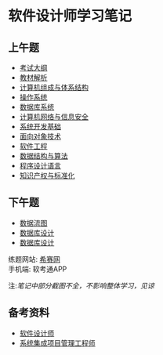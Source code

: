 <!-- 正文笔记 -->
# 软件设计师学习笔记

## 上午题
* [考试大纲](./SoftwareDesignEngineer/syllabus)
* [教材解析](./SoftwareDesignEngineer/教材对比)
* [计算机组成与体系结构](./SoftwareDesignEngineer/计算机组成与体系结构)
* [操作系统](./SoftwareDesignEngineer/操作系统)
* [数据库系统](./SoftwareDesignEngineer/数据库系统)
* [计算机网络与信息安全](./SoftwareDesignEngineer/network)
* [系统开发基础](./SoftwareDesignEngineer/系统开发基础)
* [面向对象技术](./SoftwareDesignEngineer/面向对象技术)
* [软件工程](./SoftwareDesignEngineer/软件工程)
* [数据结构与算法](./SoftwareDesignEngineer/数据结构与算法)
* [程序设计语言](./SoftwareDesignEngineer/程序设计语言)
* [知识产权与标准化](./SoftwareDesignEngineer/知识产权)

## 下午题
* [数据流图](./SoftwareDesignEngineer/下午题-数据流图)
* [数据库设计](./SoftwareDesignEngineer/下午题-数据库设计)
* [数据库设计](./SoftwareDesignEngineer/下午题-UML建模)

练题网站: [希赛网](https://www.educity.cn/xuanke/rk/prog/?sywzggw#jxst)  
手机端: 软考通APP  

注:*笔记中部分截图不全，不影响整体学习，见谅*


## 备考资料
* [软件设计师](./SoftwareDesignEngineer/备考资料)  
* [系统集成项目管理工程师](./SoftwareDesignEngineer/备考资料)